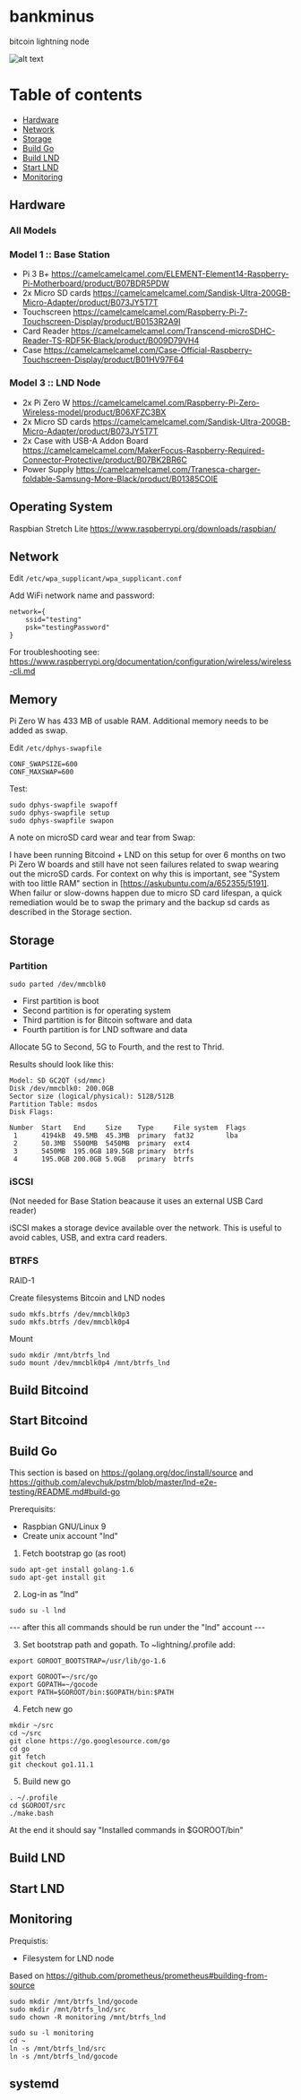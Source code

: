 # bankminus
bitcoin lightning node

![alt text](https://raw.githubusercontent.com/alevchuk/bankminus/master/model3_64g.jpg "bankminus model 3, 64GB microSD cards, running testnet LND")

Table of contents
=================

  * [Hardware](#hardware)
  * [Network](#network)
  * [Storage](#storage)
  * [Build Go](#build-go)
  * [Build LND](#build-lnd)
  * [Start LND](#start-lnd)
  * [Monitoring](#monitoring)
 
## Hardware

### All Models

### Model 1 :: Base Station

* Pi 3 B+ https://camelcamelcamel.com/ELEMENT-Element14-Raspberry-Pi-Motherboard/product/B07BDR5PDW
* 2x Micro SD cards https://camelcamelcamel.com/Sandisk-Ultra-200GB-Micro-Adapter/product/B073JY5T7T 
* Touchscreen https://camelcamelcamel.com/Raspberry-Pi-7-Touchscreen-Display/product/B0153R2A9I
* Card Reader https://camelcamelcamel.com/Transcend-microSDHC-Reader-TS-RDF5K-Black/product/B009D79VH4
* Case https://camelcamelcamel.com/Case-Official-Raspberry-Touchscreen-Display/product/B01HV97F64

### Model 3 :: LND Node

* 2x Pi Zero W https://camelcamelcamel.com/Raspberry-Pi-Zero-Wireless-model/product/B06XFZC3BX
* 2x Micro SD cards https://camelcamelcamel.com/Sandisk-Ultra-200GB-Micro-Adapter/product/B073JY5T7T 
* 2x Case with USB-A Addon Board https://camelcamelcamel.com/MakerFocus-Raspberry-Required-Connector-Protective/product/B07BK2BR6C
* Power Supply https://camelcamelcamel.com/Tranesca-charger-foldable-Samsung-More-Black/product/B01385COIE

## Operating System

Raspbian Stretch Lite https://www.raspberrypi.org/downloads/raspbian/

## Network

Edit `/etc/wpa_supplicant/wpa_supplicant.conf`

Add WiFi network name and password:

```
network={
    ssid="testing"
    psk="testingPassword"
}
```

For troubleshooting see:
https://www.raspberrypi.org/documentation/configuration/wireless/wireless-cli.md

## Memory

Pi Zero W has 433 MB of usable RAM. Additional memory needs to be added as swap.

Edit `/etc/dphys-swapfile`
```
CONF_SWAPSIZE=600
CONF_MAXSWAP=600
```

Test:
```
sudo dphys-swapfile swapoff
sudo dphys-swapfile setup
sudo dphys-swapfile swapon
```

A note on microSD card wear and tear from Swap: 

I have been running Bitcoind + LND on this setup for over 6 months on two Pi Zero W boards and still have not seen failures related to swap wearing out the microSD cards. For context on why this is important, see "System with too little RAM" section in [https://askubuntu.com/a/652355/5191]. When failur or slow-downs happen due to micro SD card lifespan, a quick remediation would be to swap the primary and the backup sd cards as described in the Storage section.

## Storage

### Partition

```
sudo parted /dev/mmcblk0
```

* First partition is boot
* Second partition is for operating system
* Third partition is for Bitcoin software and data
* Fourth partition is for LND software and data

Allocate 5G to Second, 5G to Fourth, and the rest to Thrid.

Results should look like this:
```
Model: SD GC2QT (sd/mmc)
Disk /dev/mmcblk0: 200.0GB
Sector size (logical/physical): 512B/512B
Partition Table: msdos
Disk Flags:

Number  Start   End     Size    Type     File system  Flags
 1      4194kB  49.5MB  45.3MB  primary  fat32        lba
 2      50.3MB  5500MB  5450MB  primary  ext4
 3      5450MB  195.0GB 189.5GB primary  btrfs
 4      195.0GB 200.0GB 5.0GB   primary  btrfs
```


### iSCSI

(Not needed for Base Station beacause it uses an external USB Card reader)

iSCSI makes a storage device available over the network. This is useful to avoid cables, USB, and extra card readers.


### BTRFS 

RAID-1

Create filesystems Bitcoin and LND nodes
```
sudo mkfs.btrfs /dev/mmcblk0p3
sudo mkfs.btrfs /dev/mmcblk0p4
```

Mount
```
sudo mkdir /mnt/btrfs_lnd
sudo mount /dev/mmcblk0p4 /mnt/btrfs_lnd
```

## Build Bitcoind

## Start Bitcoind

## Build Go

This section is based on https://golang.org/doc/install/source and https://github.com/alevchuk/pstm/blob/master/lnd-e2e-testing/README.md#build-go

Prerequisits:
* Raspbian GNU/Linux 9
* Create unix account "lnd"

1. Fetch bootstrap go (as root)

```
sudo apt-get install golang-1.6
sudo apt-get install git
```

2. Log-in as "lnd"

```
sudo su -l lnd
```

--- after this all commands should be run under the "lnd" account ---

3. Set bootstrap path and gopath. To ~lightning/.profile add:

```
export GOROOT_BOOTSTRAP=/usr/lib/go-1.6

export GOROOT=~/src/go
export GOPATH=~/gocode
export PATH=$GOROOT/bin:$GOPATH/bin:$PATH
```

4. Fetch new go
```
mkdir ~/src
cd ~/src
git clone https://go.googlesource.com/go
cd go
git fetch
git checkout go1.11.1
```

5. Build new go
```
. ~/.profile
cd $GOROOT/src
./make.bash
```
At the end it should say "Installed commands in $GOROOT/bin"



## Build LND

## Start LND

## Monitoring

Prequistis:
* Filesystem for LND node

Based on https://github.com/prometheus/prometheus#building-from-source

```
sudo mkdir /mnt/btrfs_lnd/gocode
sudo mkdir /mnt/btrfs_lnd/src
sudo chown -R monitoring /mnt/btrfs_lnd

sudo su -l monitoring
cd ~
ln -s /mnt/btrfs_lnd/src
ln -s /mnt/btrfs_lnd/gocode
```

## systemd


